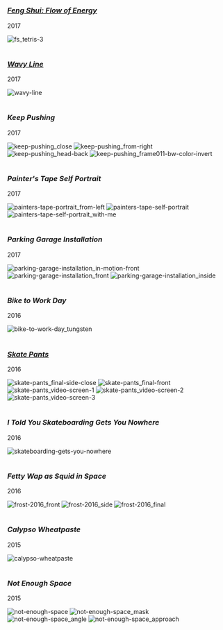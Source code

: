 #
### *[Feng Shui: Flow of Energy](https://github.com/mog96/feng-shui)*
2017

![fs_tetris-3](https://github.com/mog96/portfolio/blob/master/Photos/fs_tetris-3.jpg)

#
### *[Wavy Line](https://youtu.be/gb7HB6z1AP0)*
2017

![wavy-line](https://github.com/mog96/portfolio/blob/master/Photos/wavy-line.gif)

#
### *Keep Pushing*
2017

![keep-pushing_close](https://github.com/mog96/portfolio/blob/master/Photos/keep-pushing_close.JPG)
![keep-pushing_from-right](https://github.com/mog96/portfolio/blob/master/Photos/keep-pushing_from-right.JPG)
![keep-pushing_head-back](https://github.com/mog96/portfolio/blob/master/Photos/keep-pushing_head-back.JPG)
![keep-pushing_frame011-bw-color-invert](https://github.com/mog96/portfolio/blob/master/Photos/keep-pushing_frame011-bw-color-invert.jpg)

#
### *Painter's Tape Self Portrait*
2017

![painters-tape-portrait_from-left](https://github.com/mog96/portfolio/blob/master/Photos/painters-tape-portrait_from-left.JPG)
![painters-tape-self-portrait](https://github.com/mog96/portfolio/blob/master/Photos/painters-tape-self-portrait.jpg)
![painters-tape-self-portrait_with-me](https://github.com/mog96/portfolio/blob/master/Photos/painters-tape-self-portrait_with-me.JPG)

#
### *Parking Garage Installation*
2017

![parking-garage-installation_in-motion-front](https://github.com/mog96/portfolio/blob/master/Photos/parking-garage-installation_in-motion-front.JPG)
![parking-garage-installation_front](https://github.com/mog96/portfolio/blob/master/Photos/parking-garage-installation_front.jpg)
![parking-garage-installation_inside](https://github.com/mog96/portfolio/blob/master/Photos/parking-garage-installation_inside.jpg)

#
### *Bike to Work Day*
2016

![bike-to-work-day_tungsten](https://github.com/mog96/portfolio/blob/master/Photos/bike-to-work-day_tungsten.JPG)

#
### *[Skate Pants](https://vimeo.com/244599700)*
2016

![skate-pants_final-side-close](https://github.com/mog96/portfolio/blob/master/Photos/skate-pants_final-side-close.jpg)
![skate-pants_final-front](https://github.com/mog96/portfolio/blob/master/Photos/skate-pants_final-front.jpg)
![skate-pants_video-screen-1](https://github.com/mog96/portfolio/blob/master/Photos/skate-pants_video-screen-1.jpg)
![skate-pants_video-screen-2](https://github.com/mog96/portfolio/blob/master/Photos/skate-pants_video-screen-2.jpg)
![skate-pants_video-screen-3](https://github.com/mog96/portfolio/blob/master/Photos/skate-pants_video-screen-3.jpg)

#
### *I Told You Skateboarding Gets You Nowhere*
2016

![skateboarding-gets-you-nowhere](https://github.com/mog96/portfolio/blob/master/Photos/skateboarding-gets-you-nowhere.JPG)

#
### *Fetty Wap as Squid in Space*
2016

![frost-2016_front](https://github.com/mog96/portfolio/blob/master/Photos/frost-2016_front.jpg)
![frost-2016_side](https://github.com/mog96/portfolio/blob/master/Photos/frost-2016_side.jpg)
![frost-2016_final](https://github.com/mog96/portfolio/blob/master/Photos/frost-2016_final.jpg)

#
### *Calypso Wheatpaste*
2015

![calypso-wheatpaste](https://github.com/mog96/portfolio/blob/master/Photos/calypso-wheatpaste.jpg)

#
### *Not Enough Space*
2015

![not-enough-space](https://github.com/mog96/portfolio/blob/master/Photos/not-enough-space.JPG)
![not-enough-space_mask](https://github.com/mog96/portfolio/blob/master/Photos/not-enough-space_mask.JPG)
![not-enough-space_angle](https://github.com/mog96/portfolio/blob/master/Photos/not-enough-space_angle.JPG)
![not-enough-space_approach](https://github.com/mog96/portfolio/blob/master/Photos/not-enough-space_approach.JPG)